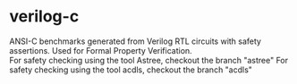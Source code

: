 # verilog-c
ANSI-C benchmarks generated from Verilog RTL circuits with safety assertions. Used for Formal Property Verification.  
For safety checking using the tool Astree, checkout the branch "astree" 
For safety checking using the tool acdls, checkout the branch "acdls"
